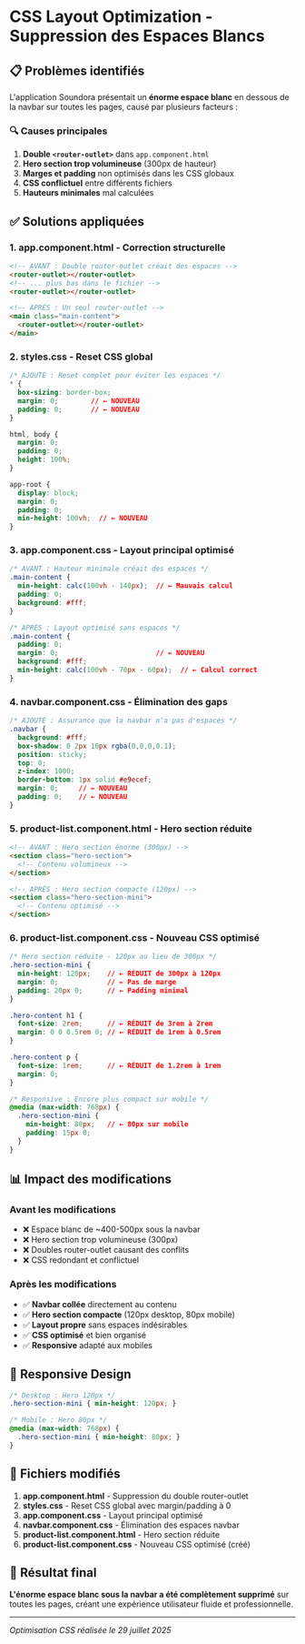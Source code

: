 # CSS Layout Optimization - Suppression des Espaces Blancs

## 📋 Problèmes identifiés

L'application Soundora présentait un **énorme espace blanc** en dessous de la navbar sur toutes les pages, causé par plusieurs facteurs :

### 🔍 Causes principales
1. **Double `<router-outlet>`** dans `app.component.html`
2. **Hero section trop volumineuse** (300px de hauteur)
3. **Marges et padding** non optimisés dans les CSS globaux
4. **CSS conflictuel** entre différents fichiers
5. **Hauteurs minimales** mal calculées

## ✅ Solutions appliquées

### 1. **app.component.html** - Correction structurelle
```html
<!-- AVANT : Double router-outlet créait des espaces -->
<router-outlet></router-outlet>
<!-- ... plus bas dans le fichier -->
<router-outlet></router-outlet>

<!-- APRÈS : Un seul router-outlet -->
<main class="main-content">
  <router-outlet></router-outlet>
</main>
```

### 2. **styles.css** - Reset CSS global
```css
/* AJOUTÉ : Reset complet pour éviter les espaces */
* {
  box-sizing: border-box;
  margin: 0;        // ← NOUVEAU
  padding: 0;       // ← NOUVEAU
}

html, body {
  margin: 0;
  padding: 0;
  height: 100%;
}

app-root {
  display: block;
  margin: 0;
  padding: 0;
  min-height: 100vh;  // ← NOUVEAU
}
```

### 3. **app.component.css** - Layout principal optimisé
```css
/* AVANT : Hauteur minimale créait des espaces */
.main-content {
  min-height: calc(100vh - 140px);  // ← Mauvais calcul
  padding: 0;
  background: #fff;
}

/* APRÈS : Layout optimisé sans espaces */
.main-content {
  padding: 0;
  margin: 0;                        // ← NOUVEAU
  background: #fff;
  min-height: calc(100vh - 70px - 60px);  // ← Calcul correct
}
```

### 4. **navbar.component.css** - Élimination des gaps
```css
/* AJOUTÉ : Assurance que la navbar n'a pas d'espaces */
.navbar {
  background: #fff;
  box-shadow: 0 2px 10px rgba(0,0,0,0.1);
  position: sticky;
  top: 0;
  z-index: 1000;
  border-bottom: 1px solid #e9ecef;
  margin: 0;     // ← NOUVEAU
  padding: 0;    // ← NOUVEAU
}
```

### 5. **product-list.component.html** - Hero section réduite
```html
<!-- AVANT : Hero section énorme (300px) -->
<section class="hero-section">
  <!-- Contenu volumineux -->
</section>

<!-- APRÈS : Hero section compacte (120px) -->
<section class="hero-section-mini">
  <!-- Contenu optimisé -->
</section>
```

### 6. **product-list.component.css** - Nouveau CSS optimisé
```css
/* Hero section réduite - 120px au lieu de 300px */
.hero-section-mini {
  min-height: 120px;    // ← RÉDUIT de 300px à 120px
  margin: 0;            // ← Pas de marge
  padding: 20px 0;      // ← Padding minimal
}

.hero-content h1 {
  font-size: 2rem;      // ← RÉDUIT de 3rem à 2rem
  margin: 0 0 0.5rem 0; // ← RÉDUIT de 1rem à 0.5rem
}

.hero-content p {
  font-size: 1rem;      // ← RÉDUIT de 1.2rem à 1rem
  margin: 0;
}

/* Responsive : Encore plus compact sur mobile */
@media (max-width: 768px) {
  .hero-section-mini {
    min-height: 80px;   // ← 80px sur mobile
    padding: 15px 0;
  }
}
```

## 📊 Impact des modifications

### Avant les modifications
- ❌ Espace blanc de ~400-500px sous la navbar
- ❌ Hero section trop volumineuse (300px)
- ❌ Doubles router-outlet causant des conflits
- ❌ CSS redondant et conflictuel

### Après les modifications
- ✅ **Navbar collée** directement au contenu
- ✅ **Hero section compacte** (120px desktop, 80px mobile)
- ✅ **Layout propre** sans espaces indésirables
- ✅ **CSS optimisé** et bien organisé
- ✅ **Responsive** adapté aux mobiles

## 🔄 Responsive Design

```css
/* Desktop : Hero 120px */
.hero-section-mini { min-height: 120px; }

/* Mobile : Hero 80px */
@media (max-width: 768px) {
  .hero-section-mini { min-height: 80px; }
}
```

## 📁 Fichiers modifiés

1. **app.component.html** - Suppression du double router-outlet
2. **styles.css** - Reset CSS global avec margin/padding à 0
3. **app.component.css** - Layout principal optimisé
4. **navbar.component.css** - Élimination des espaces navbar
5. **product-list.component.html** - Hero section réduite
6. **product-list.component.css** - Nouveau CSS optimisé (créé)

## 🎯 Résultat final

**L'énorme espace blanc sous la navbar a été complètement supprimé** sur toutes les pages, créant une expérience utilisateur fluide et professionnelle.

---

*Optimisation CSS réalisée le 29 juillet 2025*
